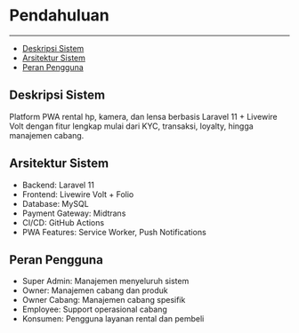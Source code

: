 # Pendahuluan

---

- [Deskripsi Sistem](#deskripsi-sistem)
- [Arsitektur Sistem](#arsitektur-sistem)
- [Peran Pengguna](#peran-pengguna)

<a name="deskripsi-sistem"></a>
## Deskripsi Sistem
Platform PWA rental hp, kamera, dan lensa berbasis Laravel 11 + Livewire Volt dengan fitur lengkap mulai dari KYC, transaksi, loyalty, hingga manajemen cabang.

<a name="arsitektur-sistem"></a>
## Arsitektur Sistem
- Backend: Laravel 11
- Frontend: Livewire Volt + Folio
- Database: MySQL
- Payment Gateway: Midtrans
- CI/CD: GitHub Actions
- PWA Features: Service Worker, Push Notifications

<a name="peran-pengguna"></a>
## Peran Pengguna
- Super Admin: Manajemen menyeluruh sistem
- Owner: Manajemen cabang dan produk
- Owner Cabang: Manajemen cabang spesifik
- Employee: Support operasional cabang
- Konsumen: Pengguna layanan rental dan pembeli